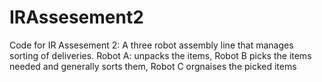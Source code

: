 # IRAssesement2
Code for IR Assesement 2: A three robot assembly line that manages sorting of deliveries. Robot A: unpacks the items, Robot B picks the items needed and generally sorts them, Robot C orgnaises the picked items

